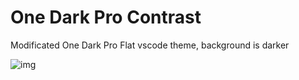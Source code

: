 # One Dark Pro Contrast

Modificated One Dark Pro Flat vscode theme, background is darker

![img](https://imgur.com/eoFVTtb)
